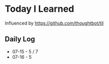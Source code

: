 # Today I Learned

Influenced by https://github.com/thoughtbot/til

## Daily Log
* 07-15 - 5 / 7
* 07-16 - 5
